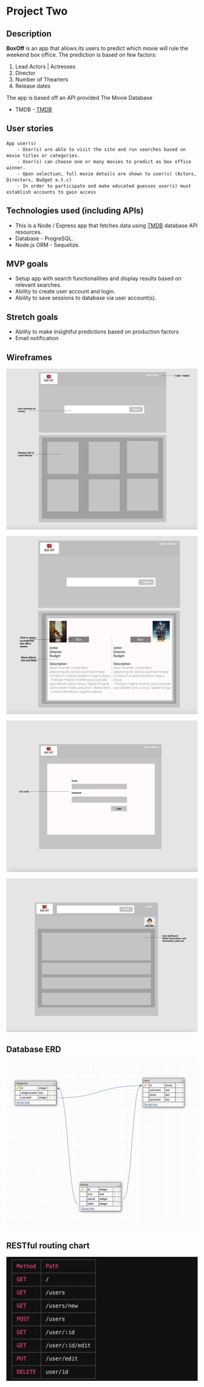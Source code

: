 # Project Two

**Description**
---
**BoxOff** is an app that allows its users to predict which movie will rule the weekend box office. The prediction is based on few factors:
1. Lead Actors | Actresses
2. Director
3. Number of Thearters
4. Release dates

The app is based off an API provided The Movie Database
- TMDB -
[TMDB](https://www.themoviedb.org/)

**User stories** <br>
---
    App user(s)
        - User(s) are able to visit the site and run searches based on movie titles or categories.
        - User(s) can choose one or many movies to predict as box office winner.
        - Upon selection, full movie details are shown to user(s) (Actors, Directors, Budget e.t.c)
        - In order to participate and make educated guesses user(s) must establish accounts to gain access

**Technologies used (including APIs)**
---
- This is a Node / Express app that fetches data using [TMDB](https://www.themoviedb.org/) database API resources.<br>
- Database - ProgreSQL.
- Node.js ORM - Sequelize.

**MVP goals**
---
* Setup app with search functionalities and display results based on relevant searches.
* Ability to create user account and login.
* Ability to save sessions to database via user account(s).

**Stretch goals**
---
- Ability to make insightful predictions based on production factors 
- Email notification



**Wireframes**
---
![alt text](images/index.png)

![alt text](images/box.png)

![alt text](images/login.png)

![alt text](images/dashboatd.png)


**Database ERD**
---
![alt text](images/erd.png)


**RESTful routing chart**
---

![alt text](images/routes.png)



<!-- **Daily sprints**
---
**The approach taken**
---
**Unsolved problems**
---
**Sources used**
--- -->